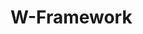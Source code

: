 # W-Framework

<script>
        if (window.location.protocol != 'https:') {
            location.href = location.href.replace("http://", "https://");
        }
    </script>
